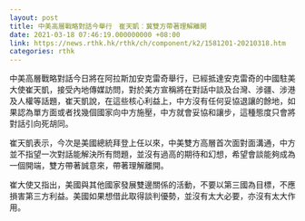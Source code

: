 ```yaml
---
layout: post
title: 中美高層戰略對話今舉行　崔天凱︰冀雙方帶著理解離開
date: 2021-03-18 07:46:19.000000000 +08:00
link: https://news.rthk.hk/rthk/ch/component/k2/1581201-20210318.htm
categories: rthk
---
```


中美高層戰略對話今日將在阿拉斯加安克雷奇舉行，已經抵達安克雷奇的中國駐美大使崔天凱，接受內地傳媒訪問，對於美方宣稱將在對話中談及台灣、涉疆、涉港及人權等話題，崔天凱說，在這些核心利益上，中方沒有任何妥協退讓的餘地，如果認為單方面或者找幾個國家向中方施壓，中方就會妥協和讓步，這種態度只會將對話引向死胡同。

崔天凱表示，今次是美國總統拜登上任以來，中美雙方高層首次面對面溝通，中方並不指望一次對話能解決所有問題，並沒有過高的期待和幻想，希望會談能夠成為一個開端，雙方帶著誠意來，帶著理解離開。

崔大使又指出，美國與其他國家發展雙邊關係的活動，不要以第三國為目標，不應損害第三方利益。美國如果想借此取得談判優勢，並沒有太大必要，亦沒有太大作用。
